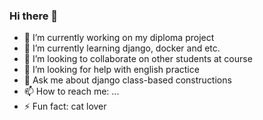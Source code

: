 ### Hi there 👋


- 🔭 I’m currently working on my diploma project
- 🌱 I’m currently learning django, docker and etc.
- 👯 I’m looking to collaborate on other students at course
- 🤔 I’m looking for help with english practice
- 💬 Ask me about django class-based constructions
- 📫 How to reach me: ...
- ⚡ Fun fact: cat lover

